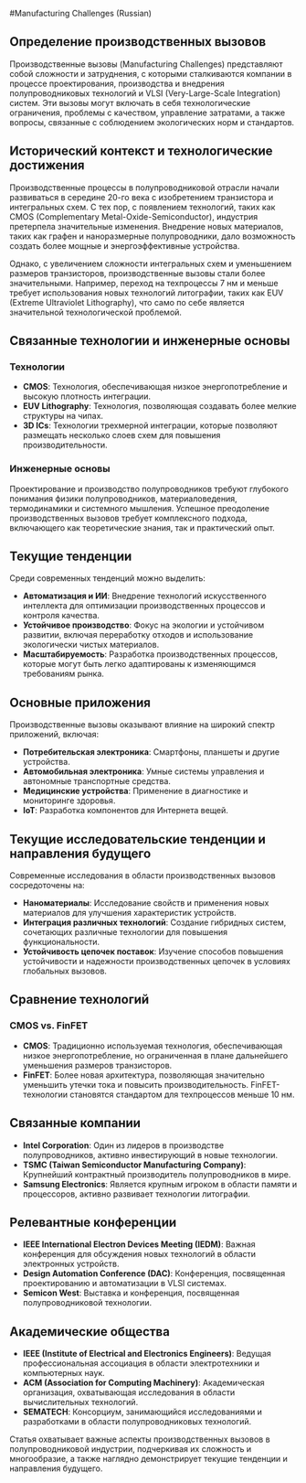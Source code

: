#Manufacturing Challenges (Russian)

## Определение производственных вызовов

Производственные вызовы (Manufacturing Challenges) представляют собой сложности и затруднения, с которыми сталкиваются компании в процессе проектирования, производства и внедрения полупроводниковых технологий и VLSI (Very-Large-Scale Integration) систем. Эти вызовы могут включать в себя технологические ограничения, проблемы с качеством, управление затратами, а также вопросы, связанные с соблюдением экологических норм и стандартов.

## Исторический контекст и технологические достижения

Производственные процессы в полупроводниковой отрасли начали развиваться в середине 20-го века с изобретением транзистора и интегральных схем. С тех пор, с появлением технологий, таких как CMOS (Complementary Metal-Oxide-Semiconductor), индустрия претерпела значительные изменения. Внедрение новых материалов, таких как графен и наноразмерные полупроводники, дало возможность создать более мощные и энергоэффективные устройства. 

Однако, с увеличением сложности интегральных схем и уменьшением размеров транзисторов, производственные вызовы стали более значительными. Например, переход на техпроцессы 7 нм и меньше требует использования новых технологий литографии, таких как EUV (Extreme Ultraviolet Lithography), что само по себе является значительной технологической проблемой.

## Связанные технологии и инженерные основы

### Технологии

- **CMOS**: Технология, обеспечивающая низкое энергопотребление и высокую плотность интеграции.
- **EUV Lithography**: Технология, позволяющая создавать более мелкие структуры на чипах.
- **3D ICs**: Технологии трехмерной интеграции, которые позволяют размещать несколько слоев схем для повышения производительности.

### Инженерные основы

Проектирование и производство полупроводников требуют глубокого понимания физики полупроводников, материаловедения, термодинамики и системного мышления. Успешное преодоление производственных вызовов требует комплексного подхода, включающего как теоретические знания, так и практический опыт.

## Текущие тенденции

Среди современных тенденций можно выделить:

- **Автоматизация и ИИ**: Внедрение технологий искусственного интеллекта для оптимизации производственных процессов и контроля качества.
- **Устойчивое производство**: Фокус на экологии и устойчивом развитии, включая переработку отходов и использование экологически чистых материалов.
- **Масштабируемость**: Разработка производственных процессов, которые могут быть легко адаптированы к изменяющимся требованиям рынка.

## Основные приложения

Производственные вызовы оказывают влияние на широкий спектр приложений, включая:

- **Потребительская электроника**: Смартфоны, планшеты и другие устройства.
- **Автомобильная электроника**: Умные системы управления и автономные транспортные средства.
- **Медицинские устройства**: Применение в диагностике и мониторинге здоровья.
- **IoT**: Разработка компонентов для Интернета вещей.

## Текущие исследовательские тенденции и направления будущего

Современные исследования в области производственных вызовов сосредоточены на:

- **Наноматериалы**: Исследование свойств и применения новых материалов для улучшения характеристик устройств.
- **Интеграция различных технологий**: Создание гибридных систем, сочетающих различные технологии для повышения функциональности.
- **Устойчивость цепочек поставок**: Изучение способов повышения устойчивости и надежности производственных цепочек в условиях глобальных вызовов.

## Сравнение технологий

### CMOS vs. FinFET

- **CMOS**: Традиционно используемая технология, обеспечивающая низкое энергопотребление, но ограниченная в плане дальнейшего уменьшения размеров транзисторов.
- **FinFET**: Более новая архитектура, позволяющая значительно уменьшить утечки тока и повысить производительность. FinFET-технологии становятся стандартом для техпроцессов меньше 10 нм.

## Связанные компании

- **Intel Corporation**: Один из лидеров в производстве полупроводников, активно инвестирующий в новые технологии.
- **TSMC (Taiwan Semiconductor Manufacturing Company)**: Крупнейший контрактный производитель полупроводников в мире.
- **Samsung Electronics**: Является крупным игроком в области памяти и процессоров, активно развивает технологии литографии.

## Релевантные конференции

- **IEEE International Electron Devices Meeting (IEDM)**: Важная конференция для обсуждения новых технологий в области электронных устройств.
- **Design Automation Conference (DAC)**: Конференция, посвященная проектированию и автоматизации в VLSI системах.
- **Semicon West**: Выставка и конференция, посвященная полупроводниковой технологии.

## Академические общества

- **IEEE (Institute of Electrical and Electronics Engineers)**: Ведущая профессиональная ассоциация в области электротехники и компьютерных наук.
- **ACM (Association for Computing Machinery)**: Академическая организация, охватывающая исследования в области вычислительных технологий.
- **SEMATECH**: Консорциум, занимающийся исследованиями и разработками в области полупроводниковых технологий.

Статья охватывает важные аспекты производственных вызовов в полупроводниковой индустрии, подчеркивая их сложность и многообразие, а также наглядно демонстрирует текущие тенденции и направления будущего.